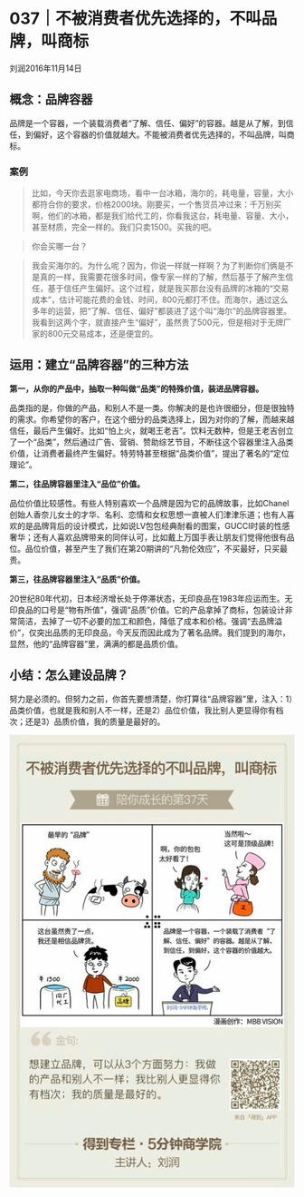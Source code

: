 # 037｜不被消费者优先选择的，不叫品牌，叫商标
刘润2016年11月14日

## 概念：品牌容器

品牌是一个容器，一个装载消费者“了解、信任、偏好”的容器。越是从了解，到信任，到偏好，这个容器的价值就越大。不能被消费者优先选择的，不叫品牌，叫商标。

### 案例

>比如，今天你去逛家电商场，看中一台冰箱，海尔的，耗电量，容量，大小都符合你的要求，价格2000块。刚要买，一个售货员冲过来：千万别买啊，他们的冰箱，都是我们给代工的，你看我这台，耗电量、容量、大小，甚至材质，完全一样的。我们只卖1500。买我的吧。

>你会买哪一台？

>我会买海尔的。为什么呢？因为，你说一样就一样啊？为了判断你们俩是不是真的一样，我需要花很多时间，像专家一样的了解，然后基于了解产生信任，基于信任产生偏好。这个过程，就是我买那台没有品牌的冰箱的“交易成本”，估计可能花费的金钱、时间，800元都打不住。而海尔，通过这么多年的运营，把“了解、信任、偏好”都装进了这个叫“海尔”的品牌容器里。我看到这两个字，就直接产生“偏好”，虽然贵了500元，但是相对于无牌厂家的800元交易成本，还是便宜的。

## 运用：建立“品牌容器”的三种方法

**第一，从你的产品中，抽取一种叫做“品类”的特殊价值，装进品牌容器。**

品类指的是，你做的产品，和别人不是一类。你解决的是也许很细分，但是很独特的需求。你希望你的客户，在这个细分的品类选择上，因为对你的了解，而越来越信任，最后产生偏好。比如“怕上火，就喝王老吉”。饮料无数种，但是王老吉创立了一个“品类”，然后通过广告、营销、赞助综艺节目，不断往这个容器里注入品类价值，让消费者最终产生偏好。特劳特甚至根据“品类价值”，提出了著名的“定位理论”。

**第二，往品牌容器里注入“品位”价值。**

品位价值比较感性。有些人特别喜欢一个品牌是因为它的品牌故事，比如Chanel创始人香奈儿女士的才华、名利、恋情和女权思想一直被人们津津乐道；也有人喜欢的是品牌背后的设计模式，比如说LV包包经典耐看的图案，GUCCI时装的性感奢华；还有人喜欢品牌带来的同伴认可，比如戴上万国手表让朋友们觉得他很有品位。品位价值，甚至产生了我们在第20期讲的“凡勃伦效应”，不买最好，只买最贵。

**第三，往品牌容器里注入“品质”价值。**

20世纪80年代初，日本经济增长处于停滞状态，无印良品在1983年应运而生。无印良品的口号是“物有所值”，强调“品质”价值。它的产品拿掉了商标，包装设计非常简洁，去掉了一切不必要的加工和颜色，降低了成本和价格。强调“去品牌溢价”，仅突出品质的无印良品，今天反而因此成为了著名品牌。我们提到的海尔，显然，他的“品牌容器”里，满满的都是品质价值。

## 小结：怎么建设品牌？

努力是必须的。但努力之前，你首先要想清楚，你打算往“品牌容器”里，注入：1）品类价值，也就是我和别人不一样，还是2）品位价值，我比别人更显得你有档次；还是3）品质价值，我的质量是最好的。

![](./_image/2017-08-04-15-11-53.jpg)
